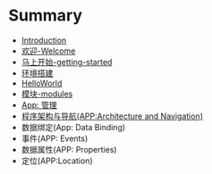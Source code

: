 # Summary

* [Introduction](README.md)
* [欢迎-Welcome](welcome.md)
* [马上开始-getting-started](getting-start.md)
* [环境搭建](getting-started-setup.md)
* [HelloWorld](helloworld.md)
* [模块-modules](modules.md)
* [App: 管理](app-management.md)
* [程序架构与导航(APP:Architecture and Navigation)](cheng_xu_jia_gou_yu_dao_822a28_app__architecture_and_navigation.md)
* 数据绑定(App: Data Binding)
* 事件(APP: Events)
* 数据属性(APP: Properties)
* 定位(APP:Location)

